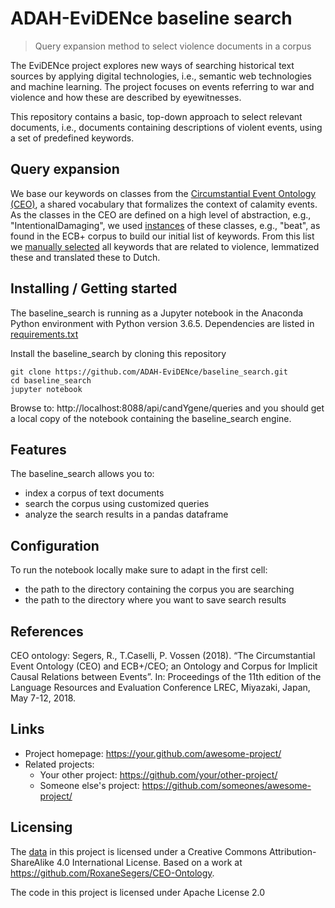 # ADAH-EviDENce baseline search
> Query expansion method to select violence documents in a corpus

The EviDENce project explores new ways of searching historical text sources by applying digital technologies, i.e., semantic web technologies and machine learning. The project focuses on events referring to war and violence and how these are described by eyewitnesses. 

This repository contains a basic, top-down approach to select relevant documents, i.e., documents containing descriptions of violent events, using a set of predefined keywords.


## Query expansion
We base our keywords on classes from the [Circumstantial Event Ontology (CEO)](https://github.com/RoxaneSegers/CEO-Ontology), a shared vocabulary that formalizes the context of calamity events. As the classes in the CEO are defined on a high level of abstraction, e.g., "IntentionalDamaging", we used [instances](https://github.com/RoxaneSegers/CEO-Ontology/blob/master/CEO%20Vocabulary/vocabulary-ECBCEO.xlsx) of these classes, e.g., "beat", as found in the ECB+ corpus to build our initial list of keywords.
From this list we [manually selected](./data/MdV_selectedCEOECB.csv) all keywords that are related to violence, lemmatized these and translated these to Dutch. 

## Installing / Getting started

The baseline_search is running as a Jupyter notebook in the Anaconda Python environment with Python version 3.6.5. Dependencies are listed in [requirements.txt](requirements.txt)

Install the baseline_search by cloning this repository

```
git clone https://github.com/ADAH-EviDENce/baseline_search.git
cd baseline_search 
jupyter notebook
```
Browse to: http://localhost:8088/api/candYgene/queries and you should get a local copy of the notebook containing the baseline_search engine.


## Features
The baseline_search allows you to:
* index a corpus of text documents
* search the corpus using customized queries
* analyze the search results in a pandas dataframe



## Configuration
To run the notebook locally make sure to adapt in the first cell:

* the path to the directory containing the corpus you are searching
* the path to the directory where you want to save search results




## References
CEO ontology: Segers, R., T.Caselli, P. Vossen (2018). “The Circumstantial Event Ontology (CEO) and ECB+/CEO; an Ontology and Corpus for Implicit Causal Relations between Events”. In: Proceedings of the 11th edition of the Language Resources and Evaluation Conference LREC, Miyazaki, Japan, May 7-12, 2018.


## Links

- Project homepage: https://your.github.com/awesome-project/
- Related projects:
  - Your other project: https://github.com/your/other-project/
  - Someone else's project: https://github.com/someones/awesome-project/


## Licensing
The [data](./data) in this project is licensed under a Creative Commons Attribution-ShareAlike 4.0 International License. Based on a work at https://github.com/RoxaneSegers/CEO-Ontology.

The code in this project is licensed under Apache License 2.0
